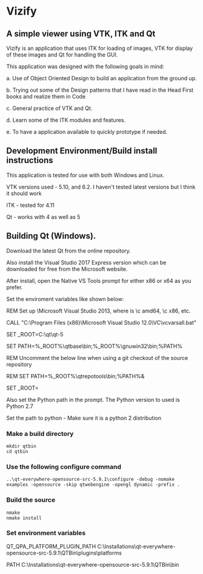 # Vizify
## A simple viewer using VTK, ITK and Qt 

Vizify is an application that uses ITK for loading of images, VTK for display of these images and Qt for handling the GUI.

This application was designed with the following goals in mind:

a. Use of Object Oriented Design to build an application from the ground up. 

b. Trying out some of the Design patterns that I have read in the Head First books and realize them in Code

c. General practice of VTK and Qt.

d. Learn some of the ITK modules and features.

e. To have a application available to quickly prototype if needed.


## Development Environment/Build install instructions

This application is tested for use with both Windows and Linux. 

VTK versions used - 5.10, and 6.2. I haven't tested latest versions but I think it should work

ITK - tested for 4.11

Qt - works with 4 as well as 5

## Building Qt (Windows).

Download the latest Qt from the online repository.

Also install the Visual Studio 2017 Express version which can be downloaded for free from the Microsoft website.

After install, open the Native VS Tools prompt for either x86 or x64 as you prefer.

Set the enviroment variables like shown below:

REM Set up \Microsoft Visual Studio 2013, where <arch> is \c amd64, \c x86, etc.
  
CALL "C:\Program Files (x86)\Microsoft Visual Studio 12.0\VC\vcvarsall.bat" <arch>
  
SET _ROOT=C:\qt\qt-5

SET PATH=%_ROOT%\qtbase\bin;%_ROOT%\gnuwin32\bin;%PATH%

REM Uncomment the below line when using a git checkout of the source repository

REM SET PATH=%_ROOT%\qtrepotools\bin;%PATH%&

SET _ROOT=

Also set the Python path in the prompt. The Python version to used is Python 2.7

Set the path to python - Make sure it is a python 2 distribution

### Make a build directory
	mkdir qtbin
	cd qtbin
	
### Use the following configure command
	..\qt-everywhere-opensource-src-5.9.1\configure -debug -nomake examples -opensource -skip qtwebengine -opengl dynamic -prefix .
	
### Build the source
	nmake
	nmake install
	
### Set environment variables

QT_QPA_PLATFORM_PLUGIN_PATH C:\Installations\qt-everywhere-opensource-src-5.9.1\QTBin\plugins\platforms

PATH  C:\Installations\qt-everywhere-opensource-src-5.9.1\QTBin\bin
